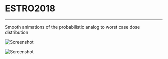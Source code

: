# ESTRO2018
---
Smooth animations of the probabilistic analog to worst case dose distribution

![Screenshot](liver_anim.gif)

![Screenshot](prostate_anim.gif)
